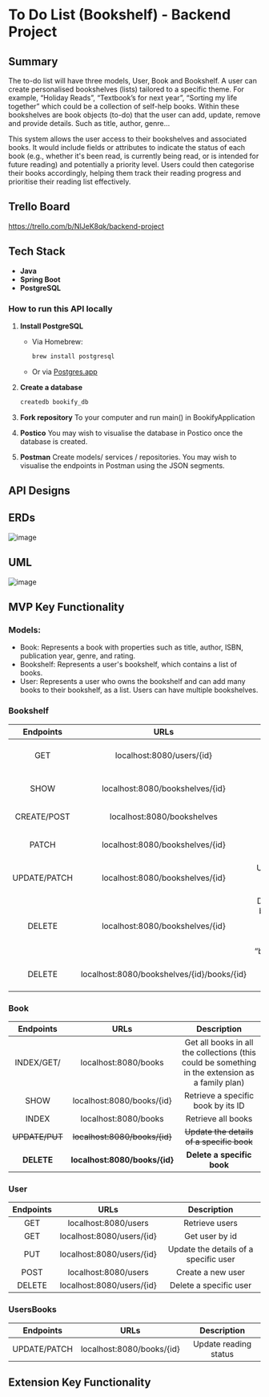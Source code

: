 # To Do List (Bookshelf) - Backend Project

## Summary
The to-do list will have three models, User, Book and Bookshelf. A user can create personalised bookshelves (lists) tailored to a specific theme. For example,  “Holiday Reads”, “Textbook’s for next year”, “Sorting my life together” which could be a collection of self-help books. Within these bookshelves are book objects (to-do) that the user can add, update, remove and provide details. Such as title, author, genre…

This system allows the user access to their bookshelves and associated books. It would include fields or attributes to indicate the status of each book (e.g., whether it's been read, is currently being read, or is intended for future reading) and potentially a priority level. Users could then categorise their books accordingly, helping them track their reading progress and prioritise their reading list effectively.

## Trello Board
https://trello.com/b/NlJeK8qk/backend-project

## Tech Stack

- **Java**
- **Spring Boot**
- **PostgreSQL**

### How to run this API locally

1. **Install PostgreSQL**
   - Via Homebrew:
     ```sh
     brew install postgresql
     ```
   - Or via [Postgres.app](https://postgresapp.com)
  
2. **Create a database**
   ```sh
   createdb bookify_db

3. **Fork repository**
   To your computer and run main() in BookifyApplication

4. **Postico**
   You may wish to visualise the database in Postico once the database is created.

5. **Postman**
   Create models/ services / repositories.
   You may wish to visualise the endpoints in Postman using the JSON segments.


## API Designs

## ERDs
![image](https://github.com/ornerykiwi/Bookify/assets/111086837/f6afba0d-52b6-4d69-a14d-8fa227ff3706)



## UML
![image](https://github.com/ornerykiwi/Bookify/assets/111086837/cd0486f8-c0fb-4c59-8efc-7a3b82102477)

  
## MVP Key Functionality

### Models:
- Book: Represents a book with properties such as title, author, ISBN, publication year, genre, and rating.
- Bookshelf: Represents a user's bookshelf, which contains a list of books.
- User: Represents a user who owns the bookshelf and can add many books to their bookshelf, as a list. Users can have multiple bookshelves.

### Bookshelf

| Endpoints        | URLs           | Description  |
| :-------------: |:-------------:| :-----:|
| GET      | localhost:8080/users/{id}| Retrieve user’s associated bookshelves |
| SHOW   | localhost:8080/bookshelves/{id} |  Retrieve a specific bookshelf |
| CREATE/POST | localhost:8080/bookshelves| Create a new bookshelf |
|PATCH | localhost:8080/bookshelves/{id} | Add book to existing bookshelf|
| UPDATE/PATCH | localhost:8080/bookshelves/{id} | Update the name of a specific bookshelf |
|DELETE |localhost:8080/bookshelves/{id}|Delete bookshelf by bookshelf_id (this will be mapped by the value = “bookshelves_id”)|
|DELETE |localhost:8080/bookshelves/{id}/books/{id}|Delete specific book from a bookshelf|

### Book

| Endpoints        | URLs           | Description  |
| :-------------: |:-------------:| :-----:|
| INDEX/GET/ | localhost:8080/books | Get all books in all the collections (this could be something in the extension as a family plan) |
| SHOW | localhost:8080/books/{id} | Retrieve a specific book by its ID |
| INDEX | localhost:8080/books | Retrieve all books |
| ~~UPDATE/PUT~~ | ~~localhost:8080/books/{id}~~ | ~~Update the details of a specific book~~ |
|**DELETE**|**localhost:8080/books/{id}**| **Delete a specific book** |


### User

| Endpoints        | URLs           | Description  |
| :-------------: |:-------------:| :-----:|
| GET | localhost:8080/users | Retrieve users|
| GET| localhost:8080/users/{id}| Get user by id |
|PUT | localhost:8080/users/{id} | Update the details of a specific user|
|POST|localhost:8080/users | Create a new user |
|DELETE|localhost:8080/users/{id}| Delete a specific user |

### UsersBooks
| Endpoints        | URLs           | Description  |
| :-------------: |:-------------:| :-----:|
| UPDATE/PATCH | localhost:8080/books/{id} | Update reading status |

## Extension Key Functionality
